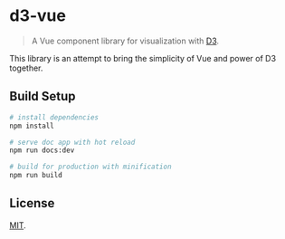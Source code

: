 # d3-vue

> A Vue component library for visualization with [D3](https://d3js.org/).

This library is an attempt to bring the simplicity of Vue and power of D3 together.

## Build Setup

```bash
# install dependencies
npm install

# serve doc app with hot reload
npm run docs:dev

# build for production with minification
npm run build
```

## License

[MIT](LICENSE).
